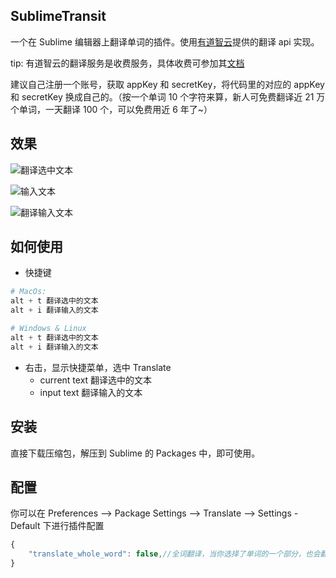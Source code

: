 ## SublimeTransit

一个在 Sublime 编辑器上翻译单词的插件。使用[有道智云](http://ai.youdao.com/docs/doc-trans-api.s#p02)提供的翻译 api 实现。

tip: 有道智云的翻译服务是收费服务，具体收费可参加其[文档](http://ai.youdao.com/docs/doc-trans-price.s#p03)

建议自己注册一个账号，获取 appKey 和 secretKey，将代码里的对应的 appKey 和 secretKey 换成自己的。（按一个单词 10 个字符来算，新人可免费翻译近 21 万个单词，一天翻译 100 个，可以免费用近 6 年了~）


## 效果

![翻译选中文本](https://user-images.githubusercontent.com/8939151/31642213-65e4946c-b2af-11e7-95be-eaa90ffc2520.jpeg)

![输入文本](https://user-images.githubusercontent.com/8939151/31642231-7ab50a84-b2af-11e7-995a-05d5c5afad57.jpeg)

![翻译输入文本](https://user-images.githubusercontent.com/8939151/31642241-8c547860-b2af-11e7-958f-e7680a385ff9.jpeg)

## 如何使用

- 快捷键

```python
# MacOs:
alt + t 翻译选中的文本
alt + i 翻译输入的文本

# Windows & Linux
alt + t 翻译选中的文本
alt + i 翻译输入的文本
```

- 右击，显示快捷菜单，选中 Translate
  - current text  翻译选中的文本
  - input text    翻译输入的文本

## 安装
直接下载压缩包，解压到 Sublime 的 Packages 中，即可使用。

## 配置

你可以在 Preferences --> Package Settings -->  Translate --> Settings - Default 下进行插件配置
```js
{
    "translate_whole_word": false,//全词翻译，当你选择了单词的一个部分，也会翻译整个单词
}
```
